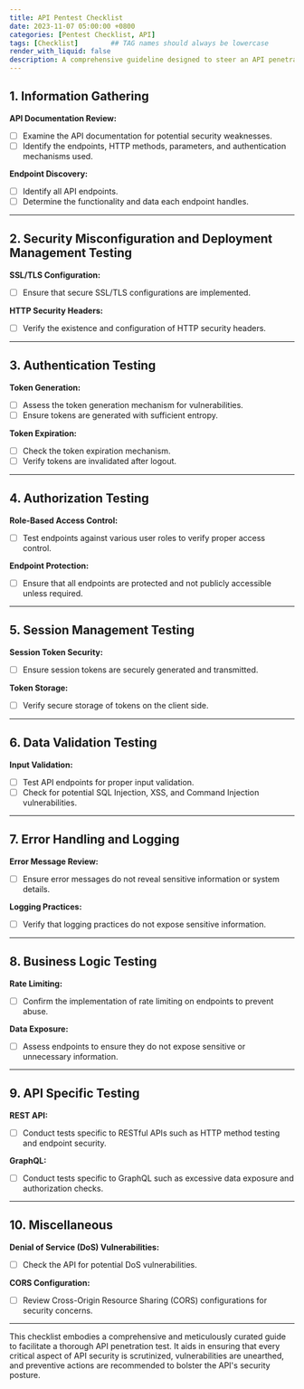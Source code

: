 ```yaml
---
title: API Pentest Checklist
date: 2023-11-07 05:00:00 +0800
categories: [Pentest Checklist, API]
tags: [Checklist]        ## TAG names should always be lowercase
render_with_liquid: false
description: A comprehensive guideline designed to steer an API penetration tester through a series of essential steps, procedures, and considerations necessary for conducting a robust and effective penetration test.
---
```


## **1. Information Gathering**

**API Documentation Review:**

- [ ]  Examine the API documentation for potential security weaknesses.
- [ ]  Identify the endpoints, HTTP methods, parameters, and authentication mechanisms used.

**Endpoint Discovery:**

- [ ]  Identify all API endpoints.
- [ ]  Determine the functionality and data each endpoint handles.

---

## **2. Security Misconfiguration and Deployment Management Testing**

**SSL/TLS Configuration:**

- [ ]  Ensure that secure SSL/TLS configurations are implemented.

**HTTP Security Headers:**

- [ ]  Verify the existence and configuration of HTTP security headers.

---

## **3. Authentication Testing**

**Token Generation:**

- [ ]  Assess the token generation mechanism for vulnerabilities.
- [ ]  Ensure tokens are generated with sufficient entropy.

**Token Expiration:**

- [ ]  Check the token expiration mechanism.
- [ ]  Verify tokens are invalidated after logout.

---

## **4. Authorization Testing**

**Role-Based Access Control:**

- [ ]  Test endpoints against various user roles to verify proper access control.

**Endpoint Protection:**

- [ ]  Ensure that all endpoints are protected and not publicly accessible unless required.

---

## **5. Session Management Testing**

**Session Token Security:**

- [ ]  Ensure session tokens are securely generated and transmitted.

**Token Storage:**

- [ ]  Verify secure storage of tokens on the client side.

---

## **6. Data Validation Testing**

**Input Validation:**

- [ ]  Test API endpoints for proper input validation.
- [ ]  Check for potential SQL Injection, XSS, and Command Injection vulnerabilities.

---

## **7. Error Handling and Logging**

**Error Message Review:**

- [ ]  Ensure error messages do not reveal sensitive information or system details.

**Logging Practices:**

- [ ]  Verify that logging practices do not expose sensitive information.

---

## **8. Business Logic Testing**

**Rate Limiting:**

- [ ]  Confirm the implementation of rate limiting on endpoints to prevent abuse.

**Data Exposure:**

- [ ]  Assess endpoints to ensure they do not expose sensitive or unnecessary information.

---

## **9. API Specific Testing**

**REST API:**

- [ ]  Conduct tests specific to RESTful APIs such as HTTP method testing and endpoint security.

**GraphQL:**

- [ ]  Conduct tests specific to GraphQL such as excessive data exposure and authorization checks.

---

## **10. Miscellaneous**

**Denial of Service (DoS) Vulnerabilities:**

- [ ]  Check the API for potential DoS vulnerabilities.

**CORS Configuration:**

- [ ]  Review Cross-Origin Resource Sharing (CORS) configurations for security concerns.

---

This checklist embodies a comprehensive and meticulously curated guide to facilitate a thorough API penetration test. It aids in ensuring that every critical aspect of API security is scrutinized, vulnerabilities are unearthed, and preventive actions are recommended to bolster the API's security posture.